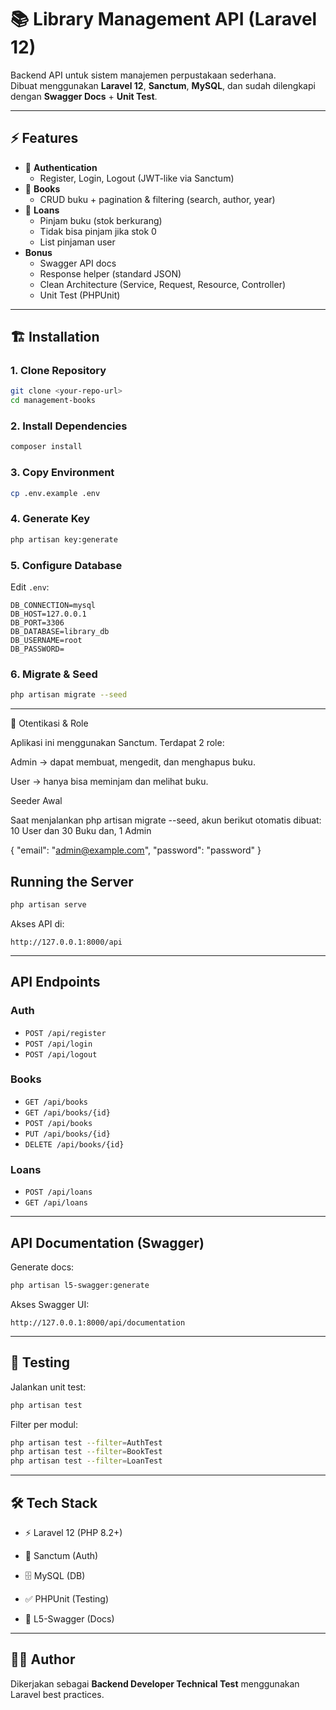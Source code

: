 # 📚 Library Management API (Laravel 12)

Backend API untuk sistem manajemen perpustakaan sederhana.  
Dibuat menggunakan **Laravel 12**, **Sanctum**, **MySQL**, dan sudah dilengkapi dengan **Swagger Docs** + **Unit Test**.

---

## ⚡ Features
- 🔐 **Authentication**
  - Register, Login, Logout (JWT-like via Sanctum)
- 📖 **Books**
  - CRUD buku + pagination & filtering (search, author, year)
- 📖 **Loans**
  - Pinjam buku (stok berkurang)
  - Tidak bisa pinjam jika stok 0
  - List pinjaman user
- **Bonus**
  - Swagger API docs
  - Response helper (standard JSON)
  - Clean Architecture (Service, Request, Resource, Controller)
  - Unit Test (PHPUnit)

---

## 🏗 Installation

### 1. Clone Repository
```bash
git clone <your-repo-url>
cd management-books
```

### 2. Install Dependencies
```bash
composer install
```

### 3. Copy Environment
```bash
cp .env.example .env
```

### 4. Generate Key
```bash
php artisan key:generate
```

### 5. Configure Database
Edit `.env`:
```env
DB_CONNECTION=mysql
DB_HOST=127.0.0.1
DB_PORT=3306
DB_DATABASE=library_db
DB_USERNAME=root
DB_PASSWORD=
```

### 6. Migrate & Seed
```bash
php artisan migrate --seed
```

---

🔑 Otentikasi & Role

Aplikasi ini menggunakan Sanctum. Terdapat 2 role:

Admin → dapat membuat, mengedit, dan menghapus buku.

User → hanya bisa meminjam dan melihat buku.

Seeder Awal

Saat menjalankan php artisan migrate --seed, akun berikut otomatis dibuat:
10 User dan 30 Buku dan,
1 Admin

{
  "email": "admin@example.com",
  "password": "password"
}


## Running the Server
```bash
php artisan serve
```
Akses API di:
```
http://127.0.0.1:8000/api
```

---

## API Endpoints

### Auth
- `POST /api/register`
- `POST /api/login`
- `POST /api/logout`

### Books
- `GET /api/books`
- `GET /api/books/{id}`
- `POST /api/books`
- `PUT /api/books/{id}`
- `DELETE /api/books/{id}`

### Loans
- `POST /api/loans`
- `GET /api/loans`

---

##  API Documentation (Swagger)

Generate docs:
```bash
php artisan l5-swagger:generate
```

Akses Swagger UI:
```
http://127.0.0.1:8000/api/documentation
```

---

## 🧪 Testing

Jalankan unit test:
```bash
php artisan test
```

Filter per modul:
```bash
php artisan test --filter=AuthTest
php artisan test --filter=BookTest
php artisan test --filter=LoanTest
```

---
## 🛠 Tech Stack
-  ⚡ Laravel 12 (PHP 8.2+)

-  🔐 Sanctum (Auth)

-  🗄  MySQL (DB)

-  ✅ PHPUnit (Testing)

-  📜 L5-Swagger (Docs)

---

 ## 👨‍💻 Author
Dikerjakan sebagai **Backend Developer Technical Test** menggunakan Laravel best practices.
